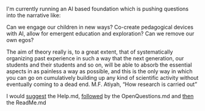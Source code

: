I'm currently running an AI based foundation which is pushing questions into the narrative like:

Can we engage our children in new ways? Co-create pedagogical devices with AI, allow for emergent education and exploration? Can we remove our own egos? 

The aim of theory really is, to a great extent, that
of systematically organizing past experience in
such a way that the next generation, our students
and their students and so on, will be able to
absorb the essential aspects in as painless a way
as possible, and this is the only way in which you
can go on cumulatively building up any kind of
scientific activity without eventually coming to a
dead end.
M.F. Atiyah, “How research is carried out”

I would [suggest](https://en.wikipedia.org/wiki/The_Glass_Bead_Game) the Help.md, [followed](https://en.wikipedia.org/wiki/Cicada_3301) by the OpenQuestions.md and [then](https://en.wikipedia.org/wiki/Siddhartha_(novel)) the ReadMe.md


